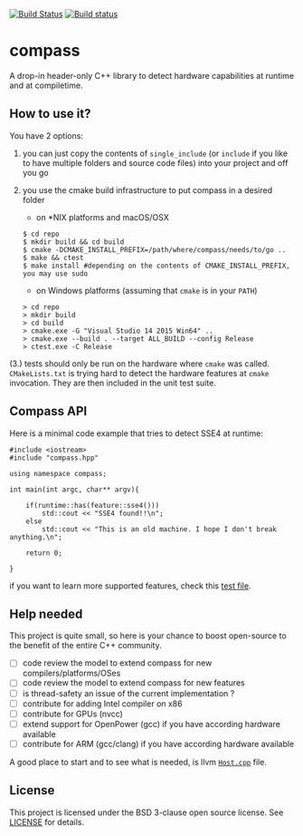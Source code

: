 [![Build Status](https://travis-ci.org/psteinb/compass.svg?branch=master)](https://travis-ci.org/psteinb/compass)
[![Build status](https://ci.appveyor.com/api/projects/status/dvgk88ynuuvx1ldi/branch/master?svg=true)](https://ci.appveyor.com/project/psteinb/compass/branch/master)

# compass 

A drop-in header-only C++ library to detect hardware capabilities at runtime and at compiletime.

## How to use it?

You have 2 options:

1. you can just copy the contents of `single_include` (or `include` if you like to have multiple folders and source code files)  into your project and off you go

2. you use the cmake build infrastructure to put compass in a desired folder

    - on *NIX platforms and macOS/OSX
    ```
    $ cd repo
    $ mkdir build && cd build
    $ cmake -DCMAKE_INSTALL_PREFIX=/path/where/compass/needs/to/go ..
    $ make && ctest
    $ make install #depending on the contents of CMAKE_INSTALL_PREFIX, you may use sudo
    ```

    - on Windows platforms (assuming that `cmake` is in your `PATH`)
	```
	> cd repo
	> mkdir build
	> cd build
	> cmake.exe -G "Visual Studio 14 2015 Win64" ..
	> cmake.exe --build . --target ALL_BUILD --config Release
	> ctest.exe -C Release
	```

(3.) tests should only be run on the hardware where `cmake` was called. `CMakeLists.txt` is trying hard to detect the hardware features at `cmake` invocation. They are then included in the unit test suite. 

## Compass API

Here is a minimal code example that tries to detect SSE4 at runtime:

```
#include <iostream>
#include "compass.hpp"

using namespace compass;

int main(int argc, char** argv){

    if(runtime::has(feature::sse4()))
        std::cout << "SSE4 found!!\n";
    else
        std::cout << "This is an old machine. I hope I don't break anything.\n";
        
    return 0;

}

```

if you want to learn more supported features, check this [test file](tests/test_machine.cpp).

## Help needed 

This project is quite small, so here is your chance to boost open-source to the benefit of the entire C++ community.

- [ ] code review the model to extend compass for new compilers/platforms/OSes
- [ ] code review the model to extend compass for new features
- [ ] is thread-safety an issue of the current implementation ?
- [ ] contribute for adding Intel compiler on x86
- [ ] contribute for GPUs (nvcc)
- [ ] extend support for OpenPower (gcc) if you have according hardware available
- [ ] contribute for ARM (gcc/clang) if you have according hardware available

A good place to start and to see what is needed, is llvm [`Host.cpp`](http://llvm.org/docs/doxygen/html/Host_8cpp_source.html) file.

## License

This project is licensed under the BSD 3-clause open source license. See [LICENSE](LICENSE) for details.
